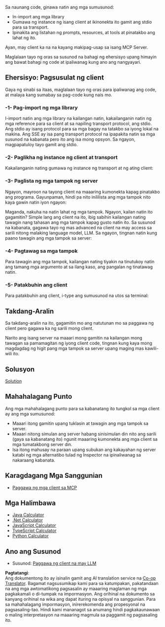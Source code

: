 <!--
CO_OP_TRANSLATOR_METADATA:
{
  "original_hash": "2342baa570312086fc19edcf41320250",
  "translation_date": "2025-06-17T16:04:00+00:00",
  "source_file": "03-GettingStarted/02-client/README.md",
  "language_code": "tl"
}
-->
Sa naunang code, ginawa natin ang mga sumusunod:

- In-import ang mga library
- Gumawa ng instance ng isang client at ikinonekta ito gamit ang stdio para sa transport.
- Ipinakita ang listahan ng prompts, resources, at tools at pinatakbo ang lahat ng ito.

Ayan, may client ka na na kayang makipag-usap sa isang MCP Server.

Maglalaan tayo ng oras sa susunod na bahagi ng ehersisyo upang himayin ang bawat bahagi ng code at ipaliwanag kung ano ang nangyayari.

## Ehersisyo: Pagsusulat ng client

Gaya ng sinabi sa itaas, maglalaan tayo ng oras para ipaliwanag ang code, at malaya kang sumabay sa pag-code kung nais mo.

### -1- Pag-import ng mga library

I-import natin ang mga library na kailangan natin, kakailanganin natin ng mga reference para sa client at sa napiling transport protocol, ang stdio. Ang stdio ay isang protocol para sa mga bagay na tatakbo sa iyong lokal na makina. Ang SSE ay isa pang transport protocol na ipapakita natin sa mga susunod na kabanata pero ito ang isa mong opsyon. Sa ngayon, magpapatuloy tayo gamit ang stdio.

### -2- Paglikha ng instance ng client at transport

Kakailanganin nating gumawa ng instance ng transport at ng ating client:

### -3- Paglista ng mga tampok ng server

Ngayon, mayroon na tayong client na maaaring kumonekta kapag pinatakbo ang programa. Gayunpaman, hindi pa nito inililista ang mga tampok nito kaya gawin natin iyon ngayon:

Maganda, nakuha na natin lahat ng mga tampok. Ngayon, kailan natin ito gagamitin? Simple lang ang client na ito, ibig sabihin kailangan nating tawagin nang tahasan ang mga tampok kapag gusto natin ito. Sa susunod na kabanata, gagawa tayo ng mas advanced na client na may access sa sarili nitong malaking language model, LLM. Sa ngayon, tingnan natin kung paano tawagin ang mga tampok sa server:

### -4- Pagtawag sa mga tampok

Para tawagin ang mga tampok, kailangan nating tiyakin na tinutukoy natin ang tamang mga argumento at sa ilang kaso, ang pangalan ng tinatawag natin.

### -5- Patakbuhin ang client

Para patakbuhin ang client, i-type ang sumusunod na utos sa terminal:

## Takdang-Aralin

Sa takdang-aralin na ito, gagamitin mo ang natutunan mo sa paggawa ng client pero gagawa ka ng sarili mong client.

Narito ang isang server na maaari mong gamitin na kailangan mong tawagan sa pamamagitan ng iyong client code, tingnan kung kaya mong magdagdag ng higit pang mga tampok sa server upang maging mas kawili-wili ito.

## Solusyon

[Solution](./solution/README.md)

## Mahahalagang Punto

Ang mga mahahalagang punto para sa kabanatang ito tungkol sa mga client ay ang mga sumusunod:

- Maaari itong gamitin upang tuklasin at tawagin ang mga tampok sa server.
- Maaari nitong simulan ang server habang sinisimulan din nito ang sarili (gaya sa kabanatang ito) ngunit maaaring kumonekta ang mga client sa mga tumatakbong server din.
- Isa itong mahusay na paraan upang subukan ang kakayahan ng server katabi ng mga alternatibo tulad ng Inspector na ipinaliwanag sa nakaraang kabanata.

## Karagdagang Mga Sanggunian

- [Paggawa ng mga client sa MCP](https://modelcontextprotocol.io/quickstart/client)

## Mga Halimbawa

- [Java Calculator](../samples/java/calculator/README.md)
- [.Net Calculator](../../../../03-GettingStarted/samples/csharp)
- [JavaScript Calculator](../samples/javascript/README.md)
- [TypeScript Calculator](../samples/typescript/README.md)
- [Python Calculator](../../../../03-GettingStarted/samples/python)

## Ano ang Susunod

- Susunod: [Paggawa ng client na may LLM](/03-GettingStarted/03-llm-client/README.md)

**Pagtatangi**:  
Ang dokumentong ito ay isinalin gamit ang AI translation service na [Co-op Translator](https://github.com/Azure/co-op-translator). Bagamat nagsusumikap kami para sa katumpakan, pakatandaan na ang mga awtomatikong pagsasalin ay maaaring maglaman ng mga pagkakamali o di-tumpak na impormasyon. Ang orihinal na dokumento sa kanyang orihinal na wika ang dapat ituring na opisyal na sanggunian. Para sa mahahalagang impormasyon, inirerekomenda ang propesyonal na pagsasaling-tao. Hindi kami mananagot sa anumang hindi pagkakaunawaan o maling interpretasyon na maaaring magmula sa paggamit ng pagsasaling ito.